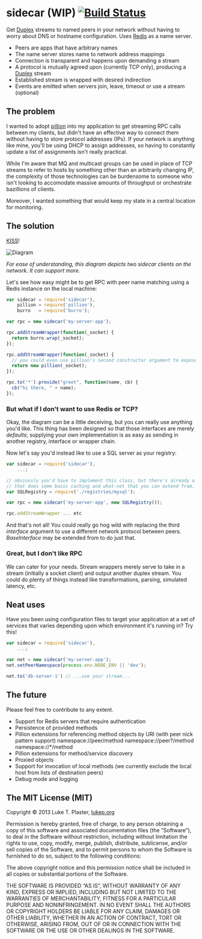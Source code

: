 sidecar (WIP) [![Build Status](https://travis-ci.org/notatestuser/sidecar.png?branch=master)](https://travis-ci.org/notatestuser/sidecar)
=============

Get [Duplex](http://nodejs.org/api/stream.html#stream_class_stream_duplex) streams to named peers in your network without having to worry
about DNS or hostname configuration. Uses [Redis](http://redis.io/) as a name server.

* Peers are apps that have arbitrary names
* The name server stores name to network address mappings
* Connection is transparent and happens upon demanding a stream
* A protocol is mutually agreed upon (currently TCP only), producing a [Duplex](http://nodejs.org/api/stream.html#stream_class_stream_duplex) stream
* Established stream is wrapped with desired indirection
* Events are emitted when servers join, leave, timeout or use a stream (optional)

The problem
-----------
I wanted to adopt [pillion](https://github.com/deoxxa/pillion) into my application
to get streaming RPC calls between my clients, but didn't have an effective way to
connect them without having to store protocol addresses (IPs).
If your network is anything like mine, you'll be using DHCP to assign
addresses, so having to constantly update a list of assignments
isn't really practical.

While I'm aware that MQ and multicast groups can be used in place of TCP streams to
refer to hosts by something other than an arbitrarily changing IP, the complexity of
those technologies can be burdensome to someone who isn't looking to accomodate massive
amounts of throughput or orchestrate bazillions of clients.

Moreover, I wanted something that would keep my state in a central location for monitoring.

The solution
------------
[KISS](https://en.wikipedia.org/wiki/KISS_principle)!

![Diagram](http://notatestuser.github.io/sidecar/diagram.svg)

*For ease of understanding, this diagram depicts two sidecar clients on the network.
It can support more.*

Let's see how easy might be to get RPC with peer name matching using a Redis instance
on the local machine:

```js
var sidecar = require('sidecar'),
    pillion = require('pillion'),
    burro   = require('burro');

var rpc = new sidecar('my-server-app');

rpc.addStreamWrapper(function(_socket) {
  return burro.wrap(_socket);
});

rpc.addStreamWrapper(function(_socket) {
  // you could even use pillion's second constructor argument to expose methods on all streams
  return new pillion(_socket);
});

rpc.to('*').provide("greet", function(name, cb) {
  cb("hi there, " + name);
});
```

### But what if I don't want to use Redis or TCP?

Okay, the diagram can be a little deceiving, but you can really use anything you'd like.
This thing has been designed so that those interfaces are merely *defaults*; supplying your
own implementation is as easy as sending in another registry, interface or wrapper chain.

Now let's say you'd instead like to use a SQL server as your registry:

```js
var sidecar = require('sidecar'),
    ...;

// obviously you'd have to implement this class, but there's already a base
// that does some basic caching and what-not that you can extend from.
var SQLRegistry = require('./registries/mysql');

var rpc = new sidecar('my-server-app', new SQLRegistry());

rpc.addStreamWrapper ... etc
```

And that's not all! You could really go hog wild with replacing the third *interface* argument to use a different network protocol between peers. *BaseInterface* may be extended
from to do just that.

### Great, but I don't like RPC

We can cater for your needs. Stream wrappers merely serve to take in
a stream (initially a socket client) and output another duplex stream. You could do plenty
of things instead like transformations, parsing, simulated latency, etc.

Neat uses
---------
Have you been using configuration files to target your application at a set of services that
varies depending upon which environment it's running in? Try this!

```js
var sidecar = require('sidecar'),
    ...;

var net = new sidecar('my-server-app');
net.setPeerNamespace(process.env.NODE_ENV || 'dev');

net.to('db-server-1') // ...use your stream...
```

The future
------------
Please feel free to contribute to any extent.

* Support for Redis servers that require authentication
* Persistence of provided methods
* Pillion extensions for referencing method objects by URI (with peer nick pattern support)
      namespace://peer/method
      namespace://peer?/method
      namespace://*/method
* Pillion extensions for method/service discovery
* Proxied objects
* Support for invocation of local methods (we currently exclude the local host from lists of destination peers)
* Debug mode and logging

The MIT License (MIT)
---------------------
Copyright © 2013 Luke T. Plaster, [lukep.org](http://lukep.org/)

Permission is hereby granted, free of charge, to any person obtaining a copy of this software and associated documentation files (the “Software”), to deal in the Software without restriction, including without limitation the rights to use, copy, modify, merge, publish, distribute, sublicense, and/or sell copies of the Software, and to permit persons to whom the Software is furnished to do so, subject to the following conditions:

The above copyright notice and this permission notice shall be included in all copies or substantial portions of the Software.

THE SOFTWARE IS PROVIDED “AS IS”, WITHOUT WARRANTY OF ANY KIND, EXPRESS OR IMPLIED, INCLUDING BUT NOT LIMITED TO THE WARRANTIES OF MERCHANTABILITY, FITNESS FOR A PARTICULAR PURPOSE AND NONINFRINGEMENT. IN NO EVENT SHALL THE AUTHORS OR COPYRIGHT HOLDERS BE LIABLE FOR ANY CLAIM, DAMAGES OR OTHER LIABILITY, WHETHER IN AN ACTION OF CONTRACT, TORT OR OTHERWISE, ARISING FROM, OUT OF OR IN CONNECTION WITH THE SOFTWARE OR THE USE OR OTHER DEALINGS IN THE SOFTWARE.
